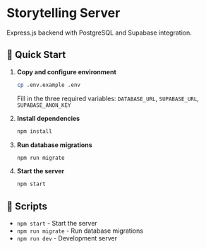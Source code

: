 # Storytelling Server

Express.js backend with PostgreSQL and Supabase integration.

## 🚀 Quick Start

1. **Copy and configure environment**
   ```bash
   cp .env.example .env
   ```
   Fill in the three required variables: `DATABASE_URL`, `SUPABASE_URL`, `SUPABASE_ANON_KEY`

2. **Install dependencies**
   ```bash
   npm install
   ```

3. **Run database migrations**
   ```bash
   npm run migrate
   ```

4. **Start the server**
   ```bash
   npm start
   ```

## 📝 Scripts

- `npm start` - Start the server
- `npm run migrate` - Run database migrations
- `npm run dev` - Development server
